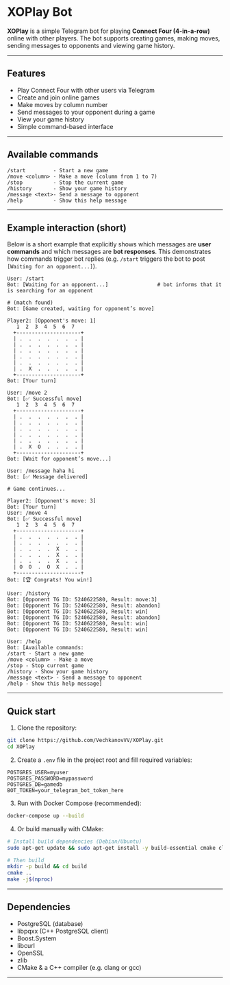# XOPlay Bot

**XOPlay** is a simple Telegram bot for playing **Connect Four (4-in-a-row)** online with other players. The bot supports creating games, making moves, sending messages to opponents and viewing game history.

---

## Features

* Play Connect Four with other users via Telegram
* Create and join online games
* Make moves by column number
* Send messages to your opponent during a game
* View your game history
* Simple command-based interface

---

## Available commands

```
/start         - Start a new game
/move <column> - Make a move (column from 1 to 7)
/stop          - Stop the current game
/history       - Show your game history
/message <text>- Send a message to opponent
/help          - Show this help message
```

---

## Example interaction (short)

Below is a short example that explicitly shows which messages are **user commands** and which messages are **bot responses**. This demonstrates how commands trigger bot replies (e.g. `/start` triggers the bot to post `[Waiting for an opponent...]`).

```
User: /start
Bot: [Waiting for an opponent...]                # bot informs that it is searching for an opponent

# (match found)
Bot: [Game created, waiting for opponent’s move]

Player2: [Opponent's move: 1]
   1  2  3  4  5  6  7
  +---------------------+
  | .  .  .  .  .  .  . |
  | .  .  .  .  .  .  . |
  | .  .  .  .  .  .  . |
  | .  .  .  .  .  .  . |
  | .  .  .  .  .  .  . |
  | .  X  .  .  .  .  . |
  +---------------------+
Bot: [Your turn]

User: /move 2
Bot: [✅ Successful move]
   1  2  3  4  5  6  7
  +---------------------+
  | .  .  .  .  .  .  . |
  | .  .  .  .  .  .  . |
  | .  .  .  .  .  .  . |
  | .  .  .  .  .  .  . |
  | .  .  .  .  .  .  . |
  | .  X  O  .  .  .  . |
  +---------------------+
Bot: [Wait for opponent’s move...]

User: /message haha hi
Bot: [✅ Message delivered]

# Game continues...

Player2: [Opponent's move: 3]
Bot: [Your turn]
User: /move 4
Bot: [✅ Successful move]
   1  2  3  4  5  6  7
  +---------------------+
  | .  .  .  .  .  .  . |
  | .  .  .  .  .  .  . |
  | .  .  .  .  X  .  . |
  | .  .  .  .  X  .  . |
  | .  .  .  .  X  .  . |
  | O  O  .  O  X  .  . |
  +---------------------+
Bot: [🏆 Congrats! You win!]

User: /history
Bot: [Opponent TG ID: 5240622580, Result: move:3]
Bot: [Opponent TG ID: 5240622580, Result: abandon]
Bot: [Opponent TG ID: 5240622580, Result: win]
Bot: [Opponent TG ID: 5240622580, Result: abandon]
Bot: [Opponent TG ID: 5240622580, Result: win]
Bot: [Opponent TG ID: 5240622580, Result: win]

User: /help
Bot: [Available commands:
/start - Start a new game
/move <column> - Make a move
/stop - Stop current game
/history - Show your game history
/message <text> - Send a message to opponent
/help - Show this help message]
```


---

## Quick start

1. Clone the repository:

```bash
git clone https://github.com/VechkanovVV/XOPlay.git
cd XOPlay
````

2. Create a `.env` file in the project root and fill required variables:

```
POSTGRES_USER=myuser
POSTGRES_PASSWORD=mypassword
POSTGRES_DB=gamedb
BOT_TOKEN=your_telegram_bot_token_here
```


3. Run with Docker Compose (recommended):

```bash
docker-compose up --build
```

4. Or build manually with CMake:

```bash
# Install build dependencies (Debian/Ubuntu)
sudo apt-get update && sudo apt-get install -y build-essential cmake clang-format libpqxx-dev libboost-system-dev libcurl4-openssl-dev libssl-dev zlib1g-dev

# Then build
mkdir -p build && cd build
cmake ..
make -j$(nproc)
```

---

## Dependencies

* PostgreSQL (database)
* libpqxx (C++ PostgreSQL client)
* Boost.System
* libcurl
* OpenSSL
* zlib
* CMake & a C++ compiler (e.g. clang or gcc)

---
